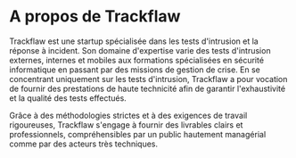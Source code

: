 # A propos de Trackflaw


Trackflaw est une startup spécialisée dans les tests d'intrusion et la réponse à incident. Son domaine d'expertise varie des tests d'intrusion externes, internes et mobiles aux formations spécialisées en sécurité informatique en passant par des missions de gestion de crise. En se concentrant uniquement sur les tests d'intrusion, Trackflaw a pour vocation de fournir des prestations de haute technicité afin de garantir l'exhaustivité et la qualité des tests effectués.

Grâce à des méthodologies strictes et à des exigences de travail rigoureuses, Trackflaw s'engage à fournir des livrables clairs et professionnels, compréhensibles par un public hautement managérial comme par des acteurs très techniques.
